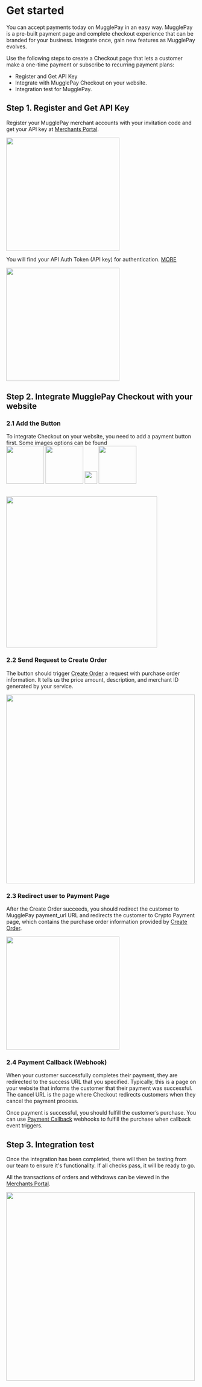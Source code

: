 # Get started

You can accept payments today on MugglePay in an easy way. MugglePay is a pre-built payment page and complete checkout experience that can be branded for your business. Integrate once, gain new features as MugglePay evolves.

Use the following steps to create a Checkout page that lets a customer make a one-time payment or subscribe to recurring payment plans:
 * Register and Get API Key
 * Integrate with MugglePay Checkout on your website.
 * Integration test for MugglePay.

## Step 1. Register and Get API Key
Register your MugglePay merchant accounts with your invitation code and get your API key at [Merchants Portal](https://merchants.mugglepay.com/). 

<img src="http://dcdn.mugglepay.com/dt/pay/docs/mp-login.png" width="300px"/>


You will find your API Auth Token (API key) for authentication. [MORE](https://mugglepay.docs.stoplight.io/api-overview/authentication)

<img src="http://dcdn.mugglepay.com/dt/pay/docs/mp-apikey.png" width="300px"/>




## Step 2. Integrate MugglePay Checkout with your website

### 2.1 Add the Button
To integrate Checkout on your website, you need to add a payment button first. Some images options can be found 
<br/>
<img src="http://dcdn.mugglepay.com/dt/pay/button/mpay-en.png" width="100px"/>
<img src="http://dcdn.mugglepay.com/dt/pay/button/mpay-zh.png" width="100px"/>
<img src="http://dcdn.mugglepay.com/dt/pay/button/mpay-icon.png" width="33px"/>
<img src="http://dcdn.mugglepay.com/dt/pay/button/mpay-en-black.png" width="100px"/>

<br/>

<img src="http://dcdn.mugglepay.com/dt/pay/docs/mp-checkout2.png" width="400px"/>

### 2.2 Send Request to Create Order

The button should trigger [Create Order](https://mugglepay.docs.stoplight.io/payment-api/create-order) a request with purchase order information. It tells us the price amount, description, and merchant ID generated by your service.

<img src="http://dcdn.mugglepay.com/dt/pay/docs/mp-create.png" width="500px"/>

### 2.3 Redirect user to Payment Page

After the Create Order succeeds, you should redirect the customer to MugglePay payment_url URL and redirects the customer to Crypto Payment page, which contains the purchase order information provided by [Create Order](https://mugglepay.docs.stoplight.io/payment-api/create-order).

<img src="http://dcdn.mugglepay.com/dt/pay/docs/mp-payment.png" width="300px"/>


### 2.4 Payment Callback (Webhook)

When your customer successfully completes their payment, they are redirected to the success URL that you specified. Typically, this is a page on your website that informs the customer that their payment was successful. The cancel URL is the page where Checkout redirects customers when they cancel the payment process.



Once payment is successful, you should fulfill the customer’s purchase. You can use [Payment Callback](https://mugglepay.docs.stoplight.io/api-overview/payment-callback) webhooks to fulfill the purchase when callback event triggers.


## Step 3. Integration test

Once the integration has been completed, there will then be testing from our team to ensure it's functionality. If all checks pass, it will be ready to go.

All the transactions of orders and withdraws can be viewed in the [Merchants Portal](https://merchants.mugglepay.com/). 

<img src="http://dcdn.mugglepay.com/dt/pay/docs/mp-admin.png" width="500px"/>
